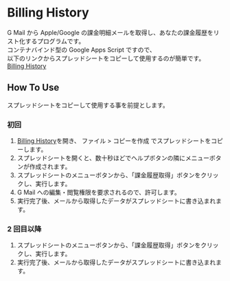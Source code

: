 # Billing History

G Mail から Apple/Google の課金明細メールを取得し、あなたの課金履歴をリスト化するプログラムです。  
コンテナバインド型の Google Apps Script ですので、  
以下のリンクからスプレッドシートをコピーして使用するのが簡単です。  
[Billing History](https://docs.google.com/spreadsheets/d/1iZx57lF7GugtRb6TjqZXRP2PJpJLe0vSR0fm4YdN_VY/edit?usp=sharing)

## How To Use

スプレッドシートをコピーして使用する事を前提とします。

### 初回

1. [Billing History](https://docs.google.com/spreadsheets/d/1iZx57lF7GugtRb6TjqZXRP2PJpJLe0vSR0fm4YdN_VY/edit?usp=sharing)を開き、 ファイル > コピーを作成 でスプレッドシートをコピーします。
2. スプレッドシートを開くと、数十秒ほどでヘルプボタンの隣にメニューボタンが作成されます。
3. スプレッドシートのメニューボタンから、「課金履歴取得」ボタンをクリックし、実行します。
4. G Mail への編集・閲覧権限を要求されるので、許可します。
5. 実行完了後、メールから取得したデータがスプレッドシートに書き込まれます。

### 2 回目以降

1. スプレッドシートのメニューボタンから、「課金履歴取得」ボタンをクリックし、実行します。
2. 実行完了後、メールから取得したデータがスプレッドシートに書き込まれます。

